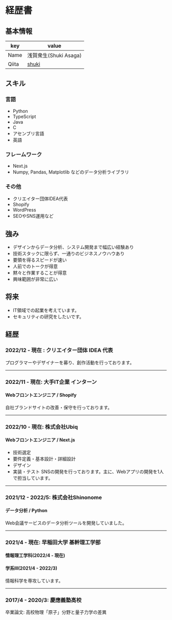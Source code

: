 # 経歴書

## 基本情報
|key|value|
|---|-----|
|Name|浅賀衆生(Shuki Asaga)|
|Qiita|[shuki](https://qiita.com/shuki)|

## スキル
### 言語
- Python
- TypeScript
- Java
- C
- アセンブリ言語
- 英語

### フレームワーク
- Next.js
- Numpy, Pandas, Matplotlib などのデータ分析ライブラリ

### その他
- クリエイター団体IDEA代表
- Shopify
- WordPress
- SEOやSNS運用など

## 強み
- デザインからデータ分析、システム開発まで幅広い経験あり
- 技術スタックに限らず、一通りのビジネスノウハウあり
- 要領を得るスピードが速い
- 人前でのトークが得意
- 黙々と作業することが得意
- 興味範囲が非常に広い

## 将来
- IT領域での起業を考えています。
- セキュリティの研究をしたいです。

## 経歴

### 2022/12 - 現在 : クリエイター団体 IDEA 代表
プログラマーやデザイナーを募り、創作活動を行っております。

---
### 2022/11 - 現在: 大手IT企業 インターン
#### Webフロントエンジニア / Shopify

自社ブランドサイトの改善・保守を行っております。

---
### 2022/10 - 現在: 株式会社Ubiq
#### Webフロントエンジニア / Next.js
- 技術選定
- 要件定義・基本設計・詳細設計
- デザイン
- 実装・テスト
SNSの開発を行っております。主に、Webアプリの開発を1人で担当しています。

---
### 2021/12 - 2022/5: 株式会社Shinonome
#### データ分析 / Python
Web会議サービスのデータ分析ツールを開発していました。

---
### 2021/4 - 現在: 早稲田大学 基幹理工学部
#### 情報理工学科(2022/4 - 現在)
#### 学系Ⅲ(2021/4 - 2022/3)
情報科学を専攻しています。

---
### 2017/4 - 2020/3: 慶應義塾高校
卒業論文: 高校物理「原子」分野と量子力学の差異
